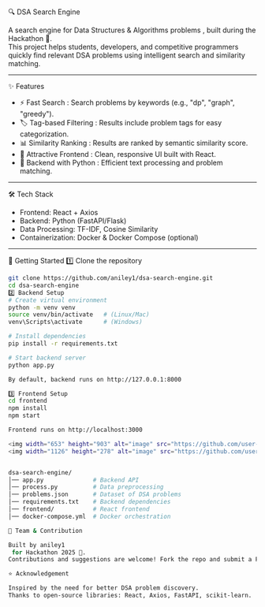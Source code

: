   🔍 DSA Search Engine

A   search engine for Data Structures & Algorithms problems  , built during the Hackathon 🚀.  
This project helps students, developers, and competitive programmers quickly find   relevant DSA problems   using intelligent search and similarity matching.

---

   ✨ Features
- ⚡   Fast Search  : Search problems by keywords (e.g., "dp", "graph", "greedy").
- 🏷️   Tag-based Filtering  : Results include problem tags for easy categorization.
- 📊   Similarity Ranking  : Results are ranked by semantic similarity score.
- 🎨   Attractive Frontend  : Clean, responsive UI built with React.
- 🐍   Backend with Python  : Efficient text processing and problem matching.

---

   🛠️ Tech Stack
-   Frontend:   React + Axios
-   Backend:   Python (FastAPI/Flask)
-   Data Processing:   TF-IDF, Cosine Similarity
-   Containerization:   Docker & Docker Compose (optional)

---

   🚀 Getting Started
1️⃣ Clone the repository
```bash
git clone https://github.com/aniley1/dsa-search-engine.git
cd dsa-search-engine
2️⃣ Backend Setup
# Create virtual environment
python -m venv venv
source venv/bin/activate   # (Linux/Mac)
venv\Scripts\activate      # (Windows)

# Install dependencies
pip install -r requirements.txt

# Start backend server
python app.py

By default, backend runs on http://127.0.0.1:8000

3️⃣ Frontend Setup
cd frontend
npm install
npm start

Frontend runs on http://localhost:3000

<img width="653" height="903" alt="image" src="https://github.com/user-attachments/assets/011019d7-0a28-4aed-92de-055543adb9b1" />
<img width="1126" height="278" alt="image" src="https://github.com/user-attachments/assets/24061e93-4f2e-4da7-9ceb-b3ed2c79a2d2" />


dsa-search-engine/
│── app.py              # Backend API
│── process.py          # Data preprocessing
│── problems.json       # Dataset of DSA problems
│── requirements.txt    # Backend dependencies
│── frontend/           # React frontend
│── docker-compose.yml  # Docker orchestration

🙌 Team & Contribution

Built by aniley1
 for Hackathon 2025 🎉.
Contributions and suggestions are welcome! Fork the repo and submit a PR.

⭐ Acknowledgement

Inspired by the need for better DSA problem discovery.
Thanks to open-source libraries: React, Axios, FastAPI, scikit-learn.
